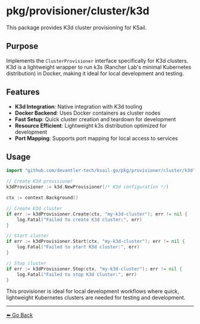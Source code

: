 # pkg/provisioner/cluster/k3d

This package provides K3d cluster provisioning for KSail.

## Purpose

Implements the `ClusterProvisioner` interface specifically for K3d clusters. K3d is a lightweight wrapper to run k3s (Rancher Lab's minimal Kubernetes distribution) in Docker, making it ideal for local development and testing.

## Features

- **K3d Integration**: Native integration with K3d tooling
- **Docker Backend**: Uses Docker containers as cluster nodes
- **Fast Setup**: Quick cluster creation and teardown for development
- **Resource Efficient**: Lightweight k3s distribution optimized for development
- **Port Mapping**: Supports port mapping for local access to services

## Usage

```go
import "github.com/devantler-tech/ksail-go/pkg/provisioner/cluster/k3d"

// Create K3d provisioner
k3dProvisioner := k3d.NewProvisioner(/* K3d configuration */)

ctx := context.Background()

// Create K3d cluster
if err := k3dProvisioner.Create(ctx, "my-k3d-cluster"); err != nil {
    log.Fatal("Failed to create K3d cluster:", err)
}

// Start cluster
if err := k3dProvisioner.Start(ctx, "my-k3d-cluster"); err != nil {
    log.Fatal("Failed to start K3d cluster:", err)
}

// Stop cluster
if err := k3dProvisioner.Stop(ctx, "my-k3d-cluster"); err != nil {
    log.Fatal("Failed to stop K3d cluster:", err)
}
```

This provisioner is ideal for local development workflows where quick, lightweight Kubernetes clusters are needed for testing and development.

---

[⬅️ Go Back](../README.md)